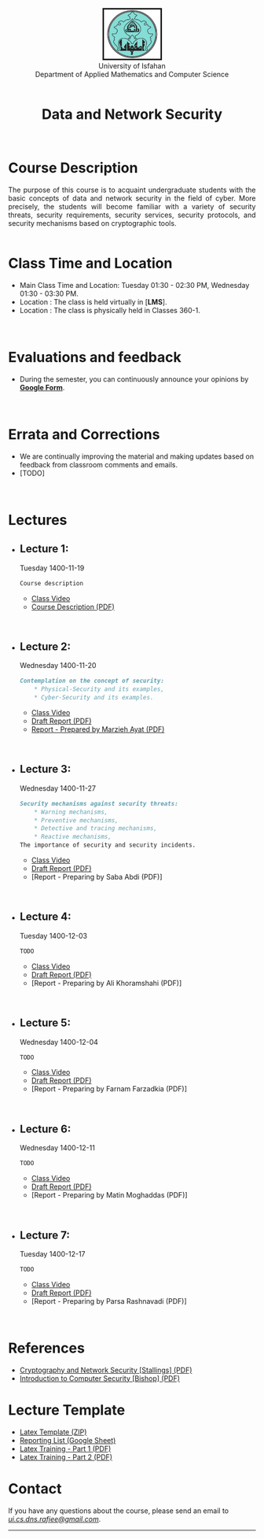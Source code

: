 <center><img src="..\image\UILOGO.png" alt="" border='3' height='100' width='115' /></center>
<center> University of Isfahan <br> Department of Applied Mathematics and Computer Science </center>
<br>

<center><h1>Data and Network Security</h1></center>

<br>

# Course Description
<div style="text-align: justify">
The purpose of this course is to acquaint undergraduate students with the basic concepts of data and network security in the field of cyber. More precisely, the students will become familiar with a variety of security threats, security requirements, security services, security protocols, and security mechanisms based on cryptographic tools.
</div>

<br>

# Class Time and Location

* Main Class Time and Location: Tuesday  01:30 - 02:30 PM, Wednesday 01:30 - 03:30 PM.
* Location : The class is held virtually in [**LMS**].
* Location : The class is physically held in Classes 360-1.

<br>


# Evaluations and feedback
* During the semester, you can continuously announce your opinions by [**Google Form**](https://forms.gle/vVZAU7GERdSvuDm66).


<br>

<!--
# Mid-Term Exam - Date/Time and Location
* Date : ----------
* Time   : ----------
* Location : ----------
* [**Midterm Exam Questions**]
* [**Midterm scores**]

<br>
-->

# Errata and Corrections
* We are continually improving the material and making updates based on feedback from classroom comments and emails.
* [TODO]


<br>



# Lectures
* ## Lecture 1: ##
    Tuesday 1400-11-19
    ```markdown
    Course description
    ```
    * [Class Video](https://class17.ui.ac.ir/playback/presentation/2.3/42a6af4fc900dde027b192113bbf4c846e340f40-1644314325384)
    * [Course Description (PDF)](https://github.com/mojtaba-rafiee/Teaching/blob/main/DNS/CourseDescription/DNS_CourseDescription.pdf)

   
   
<br>


* ## Lecture 2: ##
    Wednesday 1400-11-20
    ```markdown
    Contemplation on the concept of security:
        * Physical-Security and its examples,
        * Cyber-Security and its examples.
    ```
    * [Class Video](https://class14.ui.ac.ir/playback/presentation/2.3/46278ab8aa570260a3f2b452358e43fbe18f5784-1644400645575)
    * [Draft Report (PDF)](https://github.com/mojtaba-rafiee/Teaching/blob/main/DNS/LectureNotes/Draft_Session2.PDF)
    * [Report - Prepared by Marzieh Ayat (PDF)](https://github.com/mojtaba-rafiee/Teaching/blob/main/DNS/LectureNotes/LectureNotes_2.pdf)

   
   
<br>


* ## Lecture 3: ##
    Wednesday 1400-11-27
    ```markdown
    Security mechanisms against security threats:
        * Warning mechanisms,
        * Preventive mechanisms,
        * Detective and tracing mechanisms,
        * Reactive mechanisms,
    The importance of security and security incidents.
    ```
    * [Class Video](https://class17.ui.ac.ir/playback/presentation/2.3/d4b783f7db3a71535d304b10f3b944a1a9572563-1645005453669)
    * [Draft Report (PDF)](https://github.com/mojtaba-rafiee/Teaching/blob/main/DNS/LectureNotes/Draft_Session3.PDF)
    * [Report - Preparing by Saba Abdi (PDF)]

   
   
<br>


* ## Lecture 4: ##
    Tuesday 1400-12-03
    ```markdown
    TODO
    ```
    * [Class Video](https://class13.ui.ac.ir/playback/presentation/2.3/4a61cbde4b6ed9687e7c6ad4f84e25e80aab5de2-1645523960728)
    * [Draft Report (PDF)](https://github.com/mojtaba-rafiee/Teaching/blob/main/DNS/LectureNotes/Draft_Session4.PDF)
    * [Report - Preparing by Ali Khoramshahi (PDF)]

   
   
<br>


* ## Lecture 5: ##
    Wednesday 1400-12-04
    ```markdown
    TODO
    ```
    * [Class Video](https://class7.ui.ac.ir/playback/presentation/2.3/3fd17d5435a7a9aa1a5a7cd48a95a0a5e4e10fa4-1645610190750)
    * [Draft Report (PDF)](https://github.com/mojtaba-rafiee/Teaching/blob/main/DNS/LectureNotes/Draft_Session5.PDF)
    * [Report - Preparing by Farnam Farzadkia (PDF)]

   
   
<br>

* ## Lecture 6: ##
    Wednesday 1400-12-11
    ```markdown
    TODO
    ```
    * [Class Video](https://class17.ui.ac.ir/playback/presentation/2.3/d94da15764ae57293b5537b4a8954c1b0416efd9-1646215090238)
    * [Draft Report (PDF)](https://github.com/mojtaba-rafiee/Teaching/blob/main/DNS/LectureNotes/Draft_Session6.PDF)
    * [Report - Preparing by Matin Moghaddas (PDF)]

   
   
<br>



* ## Lecture 7: ##
    Tuesday 1400-12-17
    ```markdown
    TODO
    ```
    * [Class Video](https://class18.ui.ac.ir/playback/presentation/2.3/4967ddee77c696b58c4835bec9fa3dfcad969ac4-1646733466860)
    * [Draft Report (PDF)](https://github.com/mojtaba-rafiee/Teaching/blob/main/DNS/LectureNotes/Draft_Session7.PDF)
    * [Report - Preparing by Parsa Rashnavadi (PDF)]

   
   
<br>


<!--
# Homeworks
* ## HW1: ##

    ```markdown
    * Release:  ----------
    * Deadline: ----------
    * Grade: ---------- points
    ```
    * [Problems (PDF)]
    * [Solution (PDF)]

   
<br>
-->


<!--
# Warm-up Question
* [WQ1 (PDF)]
-->

# References
* <a href="https://github.com/mojtaba-rafiee/Teaching/blob/main/DNS/References/Cryptography%20and%20Network%20Security%20Principles%20and%20Practice%206th%20Edition_Shannon.ir.pdf">Cryptography and Network Security [Stallings] (PDF)</a>
* <a href="https://github.com/mojtaba-rafiee/Teaching/blob/main/DNS/References/Introduction%20to%20Computer%20Security%20pdf%20DONE.pdf">‫‪Introduction‬‬ ‫‪to‬‬ ‫‪Computer Security [Bishop] (PDF)</a>

<!--
* <a href="https://www.geeksforgeeks.org/java/">geeksforgeeks</a>
* <a href="https://www.amazon.com/Java-Program-Early-Objects-Deitel/dp/0134743350">Java How to Program, Early Objects</a>
-->

# Lecture Template
* <a href="https://github.com/mojtaba-rafiee/Teaching/blob/main/DS/LectureTemplate/Report-Overleaf.zip">Latex Template (ZIP)</a>
* <a href="https://docs.google.com/spreadsheets/d/1y96-ELSBqxzGF-2R3hTUyQuiV62CBJyyzFvZW-vY6iA/edit?usp=sharing">Reporting List (Google Sheet)</a>
* <a href="https://github.com/mojtaba-rafiee/Teaching/blob/main/DS/Peripheral/LatexTraining.pdf">Latex Training - Part 1 (PDF)</a>
* <a href="https://github.com/mojtaba-rafiee/Teaching/blob/main/DS/Peripheral/LatexTraining-P2.pdf">Latex Training - Part 2 (PDF)</a>


# Contact

If you have any questions about the course, please send an email to <i>ui.cs.dns.rafiee@gmail.com</i>.


---

